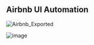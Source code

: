 ## Airbnb UI Automation

![Airbnb_Exported](https://github.com/user-attachments/assets/b8fd45d5-22e9-4e2a-bfdb-e4649c79fe50)


![image](https://github.com/user-attachments/assets/d723c2dd-2f0a-4874-9166-a41ef13419b2)

